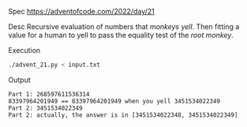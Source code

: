 Spec https://adventofcode.com/2022/day/21

Desc Recursive evaluation of numbers that _monkeys yell_. Then fitting a value for a human to yell to pass the equality test of the _root monkey_.

Execution

```bash
./advent_21.py < input.txt
```

Output

```
Part 1: 268597611536314
83397964201949 == 83397964201949 when you yell 3451534022349
Part 2: 3451534022349
Part 2: actually, the answer is in [3451534022348, 3451534022349]
```

